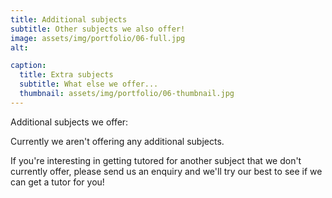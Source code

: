 ```yaml
---
title: Additional subjects
subtitle: Other subjects we also offer!
image: assets/img/portfolio/06-full.jpg
alt: 

caption:
  title: Extra subjects
  subtitle: What else we offer...
  thumbnail: assets/img/portfolio/06-thumbnail.jpg
---
```

Additional subjects we offer:

Currently we aren't offering any additional subjects.

If you're interesting in getting tutored for another subject that we don't currently offer, please send us an enquiry and we'll try our best to see if we can get a tutor for you!